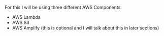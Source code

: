 
For this I will be using three different AWS Components: 
- AWS Lambda
- AWS S3
- AWS Amplify (this is optional and I will talk about this in later sections) 
